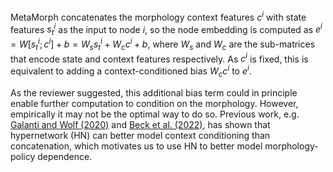 MetaMorph concatenates the morphology context features $c^i$ with state features $s^i_t$ as the input to node $i$, so the node embedding is computed as $e^i = W \left[ s^i_t; c^i \right] + b = W_s s^i_t + W_c c^i + b$, where $W_s$ and $W_c$ are the sub-matrices that encode state and context features respectively.
As $c^i$ is fixed, this is equivalent to adding a context-conditioned bias $W_c c^i$ to $e^i$. 

As the reviewer suggested, this additional bias term could in principle enable further computation to condition on the morphology. 
However, empirically it may not be the optimal way to do so. 
Previous work, e.g. [Galanti and Wolf (2020)](https://arxiv.org/pdf/2002.10006.pdf) and [Beck et al. (2022)](https://proceedings.mlr.press/v205/beck23a.html), has shown that hypernetwork (HN) can better model context conditioning than concatenation, which motivates us to use HN to better model morphology-policy dependence.
